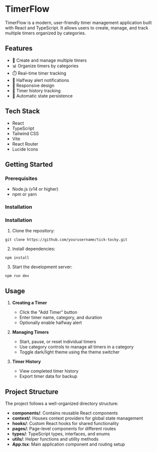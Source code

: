 # TimerFlow

TimerFlow is a modern, user-friendly timer management application built with React and TypeScript. It allows users to create, manage, and track multiple timers organized by categories.

## Features

- 🎯 Create and manage multiple timers
- 📊 Organize timers by categories
- ⏱️ Real-time timer tracking
- 🔔 Halfway alert notifications
- 📱 Responsive design
- 📜 Timer history tracking
- 💾 Automatic state persistence

## Tech Stack

- React
- TypeScript
- Tailwind CSS
- Vite
- React Router
- Lucide Icons

## Getting Started

### Prerequisites

- Node.js (v14 or higher)
- npm or yarn

### Installation

### Installation

1. Clone the repository:
```
git clone https://github.com/yourusername/tick-tocky.git
```

2. Install dependencies:
```
npm install
```


3. Start the development server:
```
npm run dev
```


## Usage

1. **Creating a Timer**
   - Click the "Add Timer" button
   - Enter timer name, category, and duration
   - Optionally enable halfway alert

2. **Managing Timers**
   - Start, pause, or reset individual timers
   - Use category controls to manage all timers in a category
   - Toggle dark/light theme using the theme switcher

3. **Timer History**
   - View completed timer history
   - Export timer data for backup

## Project Structure

The project follows a well-organized directory structure:
- **components/**: Contains reusable React components
- **context/**: Houses context providers for global state management
- **hooks/**: Custom React hooks for shared functionality
- **pages/**: Page-level components for different routes
- **types/**: TypeScript types, interfaces, and enums
- **utils/**: Helper functions and utility methods
- **App.tsx**: Main application component and routing setup
